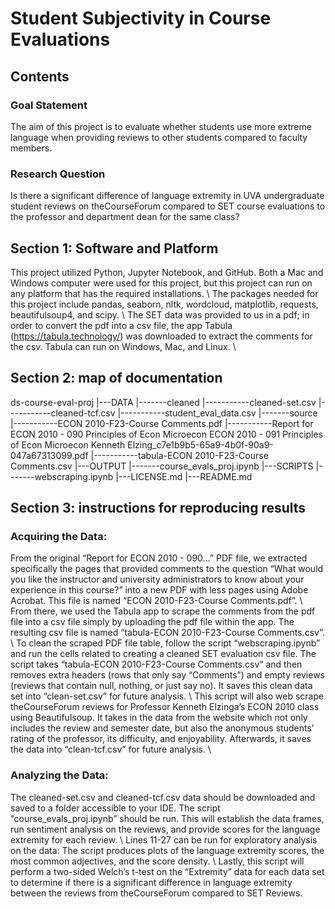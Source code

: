 # Student Subjectivity in Course Evaluations
## Contents
### Goal Statement
The aim of this project is to evaluate whether students use more extreme language when providing reviews to other students compared to faculty members. 
### Research Question
Is there a significant difference of language extremity in UVA undergraduate student reviews on theCourseForum compared to SET course evaluations to the professor and department dean for the same class?
## Section 1: Software and Platform
This project utilized Python, Jupyter Notebook, and GitHub. Both a Mac and Windows computer were used for this project, but this project can run on any platform that has the required installations. \\
The packages needed for this project include pandas, seaborn, nltk, wordcloud, matplotlib, requests, beautifulsoup4, and scipy. \\
The SET data was provided to us in a pdf; in order to convert the pdf into a csv file, the app Tabula (https://tabula.technology/) was downloaded to extract the comments for the csv. Tabula can run on Windows, Mac, and Linux. \\
## Section 2: map of documentation
ds-course-eval-proj
|---DATA
|-------cleaned
|-----------cleaned-set.csv
|-----------cleaned-tcf.csv
|-----------student_eval_data.csv
|-------source
|-----------ECON 2010-F23-Course Comments.pdf
|-----------Report for ECON 2010 - 090 Principles of Econ Microecon ECON 2010 - 091 Principles of Econ Microecon Kenneth Elzing_c7e1b9b5-65a9-4b0f-90a9-047a67313099.pdf
|-----------tabula-ECON 2010-F23-Course Comments.csv
|---OUTPUT
|-------course_evals_proj.ipynb
|---SCRIPTS
|-------webscraping.ipynb
|---LICENSE.md
|---README.md

## Section 3: instructions for reproducing results
### Acquiring the Data:
From the original “Report for ECON 2010 - 090…” PDF file, we extracted specifically the pages that provided comments to the question “What would you like the instructor and university administrators to know about your experience in this course?” into a new PDF with less pages using Adobe Acrobat. This file is named “ECON 2010-F23-Course Comments.pdf”. \\
From there, we used the Tabula app to scrape the comments from the pdf file into a csv file simply by uploading the pdf file within the app. The resulting csv file is named “tabula-ECON 2010-F23-Course Comments.csv”. \\
To clean the scraped PDF file table, follow the script “webscraping.ipynb” and run the cells related to creating a cleaned SET evaluation csv file. The script takes “tabula-ECON 2010-F23-Course Comments.csv” and then removes extra headers (rows that only say “Comments”) and empty reviews (reviews that contain null, nothing, or just say no). It saves this clean data set into “clean-set.csv” for future analysis. \\
This script will also web scrape theCourseForum reviews for Professor Kenneth Elzinga’s ECON 2010 class using Beautifulsoup. It takes in the data from the website which not only includes the review and semester date, but also the anonymous students’ rating of the professor, its difficulty, and enjoyability. Afterwards, it saves the data into “clean-tcf.csv” for future analysis.  \\
### Analyzing the Data:
The cleaned-set.csv and cleaned-tcf.csv data should be downloaded and saved to a folder accessible to your IDE. The script “course_evals_proj.ipynb” should be run. This will establish the data frames, run sentiment analysis on the reviews, and provide scores for the language extremity for each review. \\
Lines 11-27 can be run for exploratory analysis on the data: The script produces plots of the language extremity scores, the most common adjectives, and the score density. \\
Lastly, this script will perform a two-sided Welch’s t-test on the “Extremity” data for each data set to determine if there is a significant difference in language extremity between the reviews from theCourseForum compared to SET Reviews. 
